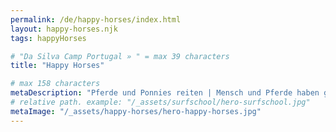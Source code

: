 ```yaml
---
permalink: /de/happy-horses/index.html
layout: happy-horses.njk
tags: happyHorses

# "Da Silva Camp Portugal » " = max 39 characters
title: "Happy Horses"

# max 158 characters
metaDescription: "Pferde und Ponnies reiten | Mensch und Pferde haben gemeinsam Freude |  Kinder und Eltern im Surf Urlaub in Portugal"
# relative path. example: "/_assets/surfschool/hero-surfschool.jpg"
metaImage: "/_assets/happy-horses/hero-happy-horses.jpg"
---
```

